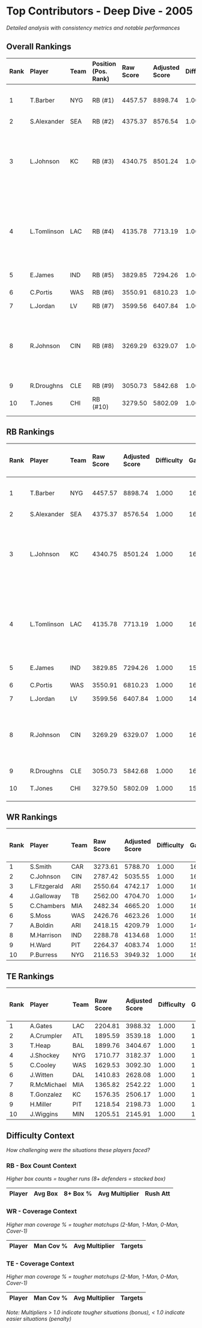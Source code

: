 # Top Contributors - Deep Dive - 2005

*Detailed analysis with consistency metrics and notable performances*

## Overall Rankings

| Rank | Player      | Team | Position (Pos. Rank) | Raw Score | Adjusted Score | Difficulty | Games | Avg/Game | Typical | Consistency | Floor | Ceiling | Peak   | Trend      | Notable Games                                  |
| :----| :-----------| :----| :--------------------| :---------| :--------------| :----------| :-----| :--------| :-------| :-----------| :-----| :-------| :------| :----------| :----------------------------------------------|
| 1    | T.Barber    | NYG  | RB (#1)              | 4457.57   | 8898.74        | 1.000      | 16    | 556.17   | 523.43  | 8/1/7       | 449.0 | 612.1   | 936.36 | Increasing | Wk 15 (vs KC), Wk 14 (vs PHI)                  |
| 2    | S.Alexander | SEA  | RB (#2)              | 4375.37   | 8576.54        | 1.000      | 16    | 536.03   | 573.92  | 8/2/6       | 375.9 | 651.3   | 711.65 | Stable     |                                                |
| 3    | L.Johnson   | KC   | RB (#3)              | 4340.75   | 8501.24        | 1.000      | 16    | 531.33   | 510.05  | 8/1/7       | 261.0 | 818.3   | 931.88 | Increasing | Wk 13 (vs DEN), Wk 16 (vs LAC), Wk 14 (vs DAL) |
| 4    | L.Tomlinson | LAC  | RB (#4)              | 4135.78   | 7713.19        | 1.000      | 16    | 482.07   | 400.43  | 8/1/7       | 313.8 | 623.8   | 854.57 | Decreasing | Wk 12 (vs WAS), Wk 9 (vs NYJ), Wk 3 (vs NYG)   |
| 5    | E.James     | IND  | RB (#5)              | 3829.85   | 7294.26        | 1.000      | 15    | 486.28   | 490.04  | 7/5/3       | 427.3 | 523.9   | 738.93 | Stable     | Wk 6 (vs LA)                                   |
| 6    | C.Portis    | WAS  | RB (#6)              | 3550.91   | 6810.23        | 1.000      | 16    | 425.64   | 454.27  | 8/2/6       | 332.1 | 519.5   | 692.02 | Increasing | Wk 10 (vs TB)                                  |
| 7    | L.Jordan    | LV   | RB (#7)              | 3599.56   | 6407.84        | 1.000      | 14    | 457.70   | 459.96  | 5/3/6       | 363.3 | 550.6   | 633.44 | Decreasing |                                                |
| 8    | R.Johnson   | CIN  | RB (#8)              | 3269.29   | 6329.07        | 1.000      | 16    | 395.57   | 369.31  | 8/2/6       | 266.1 | 494.4   | 707.61 | Increasing | Wk 13 (vs PIT), Wk 14 (vs CLE), Wk 9 (vs BAL)  |
| 9    | R.Droughns  | CLE  | RB (#9)              | 3050.73   | 5842.68        | 1.000      | 16    | 365.17   | 380.72  | 8/5/3       | 289.7 | 413.3   | 550.98 | Stable     |                                                |
| 10   | T.Jones     | CHI  | RB (#10)             | 3279.50   | 5802.09        | 1.000      | 15    | 386.81   | 382.31  | 6/2/7       | 339.8 | 470.4   | 684.78 | Decreasing | Wk 1 (vs WAS)                                  |

## RB Rankings

| Rank | Player      | Team | Raw Score | Adjusted Score | Difficulty | Games | Avg/Game | Typical | Consistency | Floor | Ceiling | Peak   | Trend      | Notable Games (>150% Typical)                  |
| :----| :-----------| :----| :---------| :--------------| :----------| :-----| :--------| :-------| :-----------| :-----| :-------| :------| :----------| :----------------------------------------------|
| 1    | T.Barber    | NYG  | 4457.57   | 8898.74        | 1.000      | 16    | 556.17   | 523.43  | 8/1/7       | 449.0 | 612.1   | 936.36 | Increasing | Wk 15 (vs KC), Wk 14 (vs PHI)                  |
| 2    | S.Alexander | SEA  | 4375.37   | 8576.54        | 1.000      | 16    | 536.03   | 573.92  | 8/2/6       | 375.9 | 651.3   | 711.65 | Stable     |                                                |
| 3    | L.Johnson   | KC   | 4340.75   | 8501.24        | 1.000      | 16    | 531.33   | 510.05  | 8/1/7       | 261.0 | 818.3   | 931.88 | Increasing | Wk 13 (vs DEN), Wk 16 (vs LAC), Wk 14 (vs DAL) |
| 4    | L.Tomlinson | LAC  | 4135.78   | 7713.19        | 1.000      | 16    | 482.07   | 400.43  | 8/1/7       | 313.8 | 623.8   | 854.57 | Decreasing | Wk 12 (vs WAS), Wk 9 (vs NYJ), Wk 3 (vs NYG)   |
| 5    | E.James     | IND  | 3829.85   | 7294.26        | 1.000      | 15    | 486.28   | 490.04  | 7/5/3       | 427.3 | 523.9   | 738.93 | Stable     | Wk 6 (vs LA)                                   |
| 6    | C.Portis    | WAS  | 3550.91   | 6810.23        | 1.000      | 16    | 425.64   | 454.27  | 8/2/6       | 332.1 | 519.5   | 692.02 | Increasing | Wk 10 (vs TB)                                  |
| 7    | L.Jordan    | LV   | 3599.56   | 6407.84        | 1.000      | 14    | 457.70   | 459.96  | 5/3/6       | 363.3 | 550.6   | 633.44 | Decreasing |                                                |
| 8    | R.Johnson   | CIN  | 3269.29   | 6329.07        | 1.000      | 16    | 395.57   | 369.31  | 8/2/6       | 266.1 | 494.4   | 707.61 | Increasing | Wk 13 (vs PIT), Wk 14 (vs CLE), Wk 9 (vs BAL)  |
| 9    | R.Droughns  | CLE  | 3050.73   | 5842.68        | 1.000      | 16    | 365.17   | 380.72  | 8/5/3       | 289.7 | 413.3   | 550.98 | Stable     |                                                |
| 10   | T.Jones     | CHI  | 3279.50   | 5802.09        | 1.000      | 15    | 386.81   | 382.31  | 6/2/7       | 339.8 | 470.4   | 684.78 | Decreasing | Wk 1 (vs WAS)                                  |

## WR Rankings

| Rank | Player       | Team | Raw Score | Adjusted Score | Difficulty | Games | Avg/Game | Typical | Consistency | Floor | Ceiling | Peak   | Trend      | Notable Games (>150% Typical) |
| :----| :------------| :----| :---------| :--------------| :----------| :-----| :--------| :-------| :-----------| :-----| :-------| :------| :----------| :-----------------------------|
| 1    | S.Smith      | CAR  | 3273.61   | 5788.70        | 1.000      | 16    | 361.79   | 436.62  | 7/3/6       | 180.6 | 489.0   | 694.49 | Decreasing |                               |
| 2    | C.Johnson    | CIN  | 2787.42   | 5035.55        | 1.000      | 16    | 314.72   | 324.69  | 8/3/5       | 225.6 | 399.9   | 545.58 | Increasing |                               |
| 3    | L.Fitzgerald | ARI  | 2550.64   | 4742.17        | 1.000      | 16    | 296.39   | 303.21  | 8/3/5       | 264.4 | 360.0   | 436.80 | Stable     |                               |
| 4    | J.Galloway   | TB   | 2562.00   | 4704.70        | 1.000      | 14    | 336.05   | 342.85  | 7/0/7       | 283.1 | 413.0   | 567.40 | Increasing |                               |
| 5    | C.Chambers   | MIA  | 2482.34   | 4665.20        | 1.000      | 16    | 291.58   | 264.36  | 9/2/5       | 205.9 | 372.4   | 661.22 | Increasing |                               |
| 6    | S.Moss       | WAS  | 2426.76   | 4623.26        | 1.000      | 16    | 288.95   | 254.74  | 8/2/6       | 224.1 | 304.4   | 587.60 | Decreasing |                               |
| 7    | A.Boldin     | ARI  | 2418.15   | 4209.79        | 1.000      | 14    | 300.70   | 325.30  | 6/2/6       | 241.0 | 371.4   | 473.87 | Increasing |                               |
| 8    | M.Harrison   | IND  | 2288.78   | 4134.68        | 1.000      | 15    | 275.65   | 281.85  | 7/1/7       | 171.9 | 374.1   | 511.26 | Increasing |                               |
| 9    | H.Ward       | PIT  | 2264.37   | 4083.74        | 1.000      | 15    | 272.25   | 230.73  | 7/1/7       | 190.9 | 399.4   | 561.33 | Stable     |                               |
| 10   | P.Burress    | NYG  | 2116.53   | 3949.32        | 1.000      | 16    | 246.83   | 193.51  | 8/1/7       | 160.9 | 309.5   | 537.14 | Decreasing |                               |

## TE Rankings

| Rank | Player      | Team | Raw Score | Adjusted Score | Difficulty | Games | Avg/Game | Typical | Consistency | Floor | Ceiling | Peak   | Trend      | Notable Games (>150% Typical) |
| :----| :-----------| :----| :---------| :--------------| :----------| :-----| :--------| :-------| :-----------| :-----| :-------| :------| :----------| :-----------------------------|
| 1    | A.Gates     | LAC  | 2204.81   | 3988.32        | 1.000      | 15    | 265.89   | 262.18  | 7/2/6       | 195.0 | 336.8   | 492.43 | Decreasing |                               |
| 2    | A.Crumpler  | ATL  | 1895.59   | 3539.18        | 1.000      | 16    | 221.20   | 214.75  | 8/3/5       | 159.2 | 250.6   | 449.54 | Decreasing |                               |
| 3    | T.Heap      | BAL  | 1899.76   | 3404.67        | 1.000      | 16    | 212.79   | 173.25  | 8/1/7       | 137.8 | 226.0   | 547.97 | Increasing |                               |
| 4    | J.Shockey   | NYG  | 1710.77   | 3182.37        | 1.000      | 15    | 212.16   | 207.81  | 6/4/5       | 112.7 | 239.2   | 422.07 | Decreasing |                               |
| 5    | C.Cooley    | WAS  | 1629.53   | 3092.30        | 1.000      | 16    | 193.27   | 212.59  | 8/2/6       | 87.1  | 251.4   | 455.64 | Increasing |                               |
| 6    | J.Witten    | DAL  | 1410.83   | 2628.08        | 1.000      | 16    | 164.25   | 166.20  | 8/0/8       | 89.5  | 206.8   | 353.41 | Stable     |                               |
| 7    | R.McMichael | MIA  | 1365.82   | 2542.22        | 1.000      | 16    | 158.89   | 150.10  | 8/1/7       | 97.6  | 192.8   | 395.56 | Stable     |                               |
| 8    | T.Gonzalez  | KC   | 1576.35   | 2506.17        | 1.000      | 16    | 156.64   | 134.51  | 3/3/10      | 128.5 | 191.7   | 290.38 | Stable     |                               |
| 9    | H.Miller    | PIT  | 1218.54   | 2198.73        | 1.000      | 14    | 157.05   | 130.23  | 7/0/7       | 55.5  | 193.8   | 370.68 | Decreasing |                               |
| 10   | J.Wiggins   | MIN  | 1205.51   | 2145.91        | 1.000      | 15    | 143.06   | 110.05  | 7/1/7       | 72.9  | 201.9   | 315.18 | Stable     |                               |

## Difficulty Context

*How challenging were the situations these players faced?*

### RB - Box Count Context

*Higher box counts = tougher runs (8+ defenders = stacked box)*

| Player | Avg Box | 8+ Box % | Avg Multiplier | Rush Att |
| :------| :-------| :--------| :--------------| :--------|

### WR - Coverage Context

*Higher man coverage % = tougher matchups (2-Man, 1-Man, 0-Man, Cover-1)*

| Player | Man Cov % | Avg Multiplier | Targets |
| :------| :---------| :--------------| :-------|

### TE - Coverage Context

*Higher man coverage % = tougher matchups (2-Man, 1-Man, 0-Man, Cover-1)*

| Player | Man Cov % | Avg Multiplier | Targets |
| :------| :---------| :--------------| :-------|

*Note: Multipliers > 1.0 indicate tougher situations (bonus), < 1.0 indicate easier situations (penalty)*

